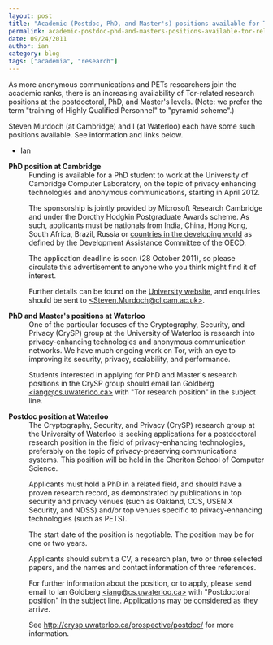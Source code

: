 ```yaml
---
layout: post
title: "Academic (Postdoc, PhD, and Master's) positions available for Tor-related research"
permalink: academic-postdoc-phd-and-masters-positions-available-tor-related-research
date: 09/24/2011
author: ian
category: blog
tags: ["academia", "research"]
---
```


As more anonymous communications and PETs researchers join the academic ranks, there is an increasing availability of Tor-related research positions at the postdoctoral, PhD, and Master's levels. (Note: we prefer the term "training of Highly Qualified Personnel" to "pyramid scheme".)

Steven Murdoch (at Cambridge) and I (at Waterloo) each have some such positions available. See information and links below.

- Ian

<dl>
<dt><strong>PhD position at Cambridge</strong></dt>
<dd>Funding is available for a PhD student to work at the University of Cambridge Computer Laboratory, on the topic of privacy enhancing technologies and anonymous communications, starting in April 2012.
<p>The sponsorship is jointly provided by Microsoft Research Cambridge and under the Dorothy Hodgkin Postgraduate Awards scheme. As such, applicants must be nationals from India, China, Hong Kong, South Africa, Brazil, Russia or <a href="http://www.oecd.org/dataoecd/32/40/43540882.pdf" rel="nofollow">countries in the developing world</a> as defined by the Development Assistance Committee of the OECD.</p>
<p>The application deadline is soon (28 October 2011), so please circulate this advertisement to anyone who you think might find it of interest.</p>
<p>Further details can be found on the <a href="http://www.admin.cam.ac.uk/offices/hr/jobs/vacancies.cgi?job=8848" rel="nofollow">University website</a>, and enquiries should be sent to <a href="mailto:Steven.Murdoch@cl.cam.ac.uk" rel="nofollow">&lt;Steven.Murdoch@cl.cam.ac.uk&gt;</a>.</p>
</dd>
<dt><strong>PhD and Master's positions at Waterloo</strong></dt>
<dd>One of the particular focuses of the Cryptography, Security, and Privacy (CrySP) group at the University of Waterloo is research into privacy-enhancing technologies and anonymous communication networks. We have much ongoing work on Tor, with an eye to improving its security, privacy, scalability, and performance.
<p>Students interested in applying for PhD and Master's research positions in the CrySP group should email Ian Goldberg <a href="mailto:iang@cs.uwaterloo.ca" rel="nofollow">&lt;iang@cs.uwaterloo.ca&gt;</a> with "Tor research position" in the subject line.</p>
</dd>
<dt><strong>Postdoc position at Waterloo</strong></dt>
<dd>The Cryptography, Security, and Privacy (CrySP) research group at the University of Waterloo is seeking applications for a postdoctoral research position in the field of privacy-enhancing technologies, preferably on the topic of privacy-preserving communications systems. This position will be held in the Cheriton School of Computer Science.
<p>Applicants must hold a PhD in a related field, and should have a proven research record, as demonstrated by publications in top security and privacy venues (such as Oakland, CCS, USENIX Security, and NDSS) and/or top venues specific to privacy-enhancing technologies (such as PETS).</p>
<p>The start date of the position is negotiable. The position may be for one or two years.</p>
<p>Applicants should submit a CV, a research plan, two or three selected papers, and the names and contact information of three references.</p>
<p>For further information about the position, or to apply, please send email to Ian Goldberg <a href="mailto:iang@cs.uwaterloo.ca" rel="nofollow">&lt;iang@cs.uwaterloo.ca&gt;</a> with "Postdoctoral position" in the subject line. Applications may be considered as they arrive.</p>
<p>See <a href="http://crysp.uwaterloo.ca/prospective/postdoc/" rel="nofollow">http://crysp.uwaterloo.ca/prospective/postdoc/</a> for more information.</p>
</dd>
</dl>
